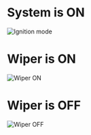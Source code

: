 # System is ON

![Ignition mode](https://user-images.githubusercontent.com/101172144/168460135-d317e004-3593-4183-bafb-ab27e4863b7e.jpg)

# Wiper is ON

![Wiper ON](https://user-images.githubusercontent.com/101172144/168460240-04f606e6-54ef-48a0-bb1d-5fe2c167e4c7.jpg)

# Wiper is OFF

![Wiper OFF](https://user-images.githubusercontent.com/101172144/168460314-7895817f-677b-4fa1-ae4e-435ae8b2ebca.jpg)

